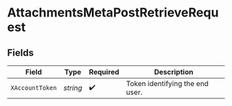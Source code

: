 # AttachmentsMetaPostRetrieveRequest


## Fields

| Field                           | Type                            | Required                        | Description                     |
| ------------------------------- | ------------------------------- | ------------------------------- | ------------------------------- |
| `XAccountToken`                 | *string*                        | :heavy_check_mark:              | Token identifying the end user. |